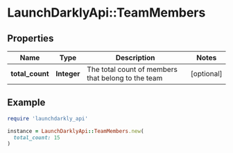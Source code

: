 # LaunchDarklyApi::TeamMembers

## Properties

| Name | Type | Description | Notes |
| ---- | ---- | ----------- | ----- |
| **total_count** | **Integer** | The total count of members that belong to the team | [optional] |

## Example

```ruby
require 'launchdarkly_api'

instance = LaunchDarklyApi::TeamMembers.new(
  total_count: 15
)
```

